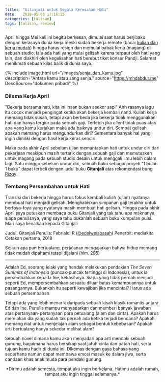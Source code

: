 ```yaml
---
title:  "Gitanjali untuk Segala Keresahan Hati"
date:   2018-05-03 17:16:15
categories: [tulisan]
tags: [tulisan, review]
---
```


April hingga Mei kali ini begitu berkesan, dimulai saat harus berjibaku dengan kerasnya dunia kerja meski sudah bekerja remote (baca: [kuliah dan kerja mudah](https://mhdabdur.me/kuliah-dan-kerja.html)) hingga harus resign dan memulai babak kerja (magang) di sebuah studio, lalu ada hati yang mulai gelisah karena terpaut oleh hati yang lain, dan diakhiri oleh kegelisahan hati berebut tiket konser Pandji. Selamat menikmati sebuah kilas balik di dunia saya.

{% include image.html url="/images/senja_dan_kamu.jpg" description="Antara kamu atau sang senja." source="https://mhdabdur.me" DescSource="dokumen pribadi" %}

### Dilema Kerja April
"Bekerja bersama hati, kita ini insan bukan seekor sapi"
Ahh rasanya lagu itu cocok menjadi pengingat ketika akan bekerja kembali nanti. Kuliah kerja memang tidak susah, tetapi akan berbeda jika bekerja tidak menggunakan hati dan hanya tergiur pada sebuah gaji. Terlebih jika *client* tidak puas atas apa yang kamu kerjakan maka ada baiknya undur diri. Sempat gelisah apakah memang harus mengundurkan diri? Sementara banyak hal yang ingin dimiliki dengan hasil kerja keras sendiri.

Maka pada akhir April sebelum ujian memantapkan hati untuk undur diri dari pekerjaan meskipun masih tertarik dengan sebuah gaji dan memutuskan untuk magang pada sebuah studio desain untuk menggali ilmu lebih dalam lagi. Satu minggu sebelum undur diri, sebuah buku sebagai proyek "1 bulan 1 buku" dapat terbeli dengan judul buku **Gitanjali** atas rekomendasi bung [Rizqy](https://rizqy.me).

### Tembang Persembahan untuk Hati
Transisi dari bekerja hingga harus fokus kembali kuliah (ujian) nyatanya membuat hati menjadi gelisah. Menghabiskan simpanan gaji terakhir untuk berfoya-foya yang nyatanya masih membuat hati gelisah. Hingga pada akhir April saya putuskan membaca buku Gitanjali yang tak tahu apa maknanya, siapa penulisnya, yang saya tahu bukanlah sebuah buku kumpulan puisi. Mari saya kenalkan kepada Gitanjali

Judul: Gitanjali
Penulis: Febrialdi R ([@edelweisbasah](https://twitter.com/edelweisbasah))
Penerbit: mediakita
Cetakan pertama, 2018

Sejauh apa pun bertualang, perjalanan mengajarkan bahwa hidup memang tidak mudah dipahami tetapi dijalani (hlm. 295)
***

Adalah Ed, seorang lelaki yang hendak melakukan pendakian *The Seven Summits of Indonesia* (puncak-puncak tertinggi di Indonesia), untuk ia persembahkan kepada Ine, kekasihnya. Siapa yang tidak pernah menjadi seperti Ed, mempersembahkan sesuatu diluar batas kemampuannya untuk pasangannya. Bukankah itu seperti kewajiban jika mencintai? Harus ada sebuah persembahan.

Tetapi ada yang lebih menarik daripada sebuah kisah klasik romantis antara Ed dan Ine. Penulis mampu menyadarkan dan memberi banyak jawaban atas pertanyaan-pertanyaan para petualang (alam dan cinta). Apakah harus merelakan dia yang sudah tak pernah ada ketika terjadi bencana? Apakah memang niat untuk menjelajah alam sebagai bentuk kebebasan? Apakah arti bertualang hanya sekedar melihat alam?

Sebuah novel dimana kamu akan menyadari apa arti mendaki sebuah gunung, bagaimana harus bersikap saat jatuh cinta dan patah hati, serta tujuan kamu hadir di dunia ini. Dikemas dengan gaya bahasa yang sederhana namun dapat membawa emosi masuk ke dalam jiwa, serta candaan khas anak muda para pendaki gunung.

<center>*Dirimu adalah semesta, tempat aku ingin berkelana.
Hatimu adalah rumah, tempat aku ingin tinggal selamanya.*</center>